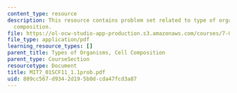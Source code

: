 ```yaml
---
content_type: resource
description: This resource contains problem set related to type of organisms, cell
  composition.
file: https://ol-ocw-studio-app-production.s3.amazonaws.com/courses/7-01sc-fundamentals-of-biology-fall-2011/809cc567d9342d195b0dcda47fcd3a87_MIT7_01SCF11_1.1prob.pdf
file_type: application/pdf
learning_resource_types: []
parent_title: Types of Organisms, Cell Composition
parent_type: CourseSection
resourcetype: Document
title: MIT7_01SCF11_1.1prob.pdf
uid: 809cc567-d934-2d19-5b0d-cda47fcd3a87
---
```

